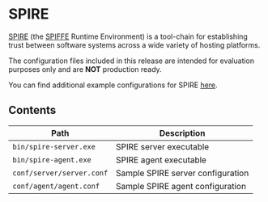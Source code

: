 # SPIRE

[SPIRE](https://github.com/spiffe/spire) (the [SPIFFE](https://github.com/spiffe/spiffe)
Runtime Environment) is a tool-chain for establishing trust between software
systems across a wide variety of hosting platforms.

The configuration files included in this release are intended for evaluation
purposes only and are **NOT** production ready.

You can find additional example configurations for SPIRE [here](https://github.com/spiffe/spire-examples).

## Contents

| Path                      | Description                       |
|---------------------------|-----------------------------------|
| `bin/spire-server.exe`    | SPIRE server executable           |
| `bin/spire-agent.exe`     | SPIRE agent executable            |
| `conf/server/server.conf` | Sample SPIRE server configuration |
| `conf/agent/agent.conf`   | Sample SPIRE agent configuration  |
